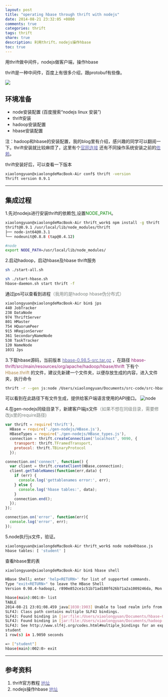 ```yaml
---
layout: post
title: "operating hbase through thrift with nodejs"
date: 2014-08-21 23:32:05 +0800
comments: true
categories: thrift
tags: thrift
share: true
description: 利用thrift，nodejs操作hbase
toc: true
---
```


用thrift做中间件，nodejs做客户端，操作hbase

<!--more-->

thrift是一种中间件，百度上有很多介绍，跟protobuf有些像。

![](/images/thrift/20140821/nodehbase.png)


## 环境准备

*  node安装配置 (百度搜索“nodejs linux 安装”)
*  thrift安装  
*  hadoop安装配置
*  hbase安装配置

注：hadoop和hbase的安装配置，我的blog里有介绍，感兴趣的同学可以翻阅一下。thrift安装就比较麻烦了，这里有个[<font color="#6868b4">官网连接</font>](http://thrift.apache.org/docs/BuildingFromSource)
还有不同操作系统安装之前的[<font color="#6868b4">依赖</font>](http://thrift.apache.org/docs/install/)。

thrift安装好后，可以查看一下版本

``` bash
xiaolongyuan@xiaolongdeMacBook-Air conf$ thrift -version
Thrift version 0.9.1
```

---

## 集成过程

1.先对nodejs进行安装thrift的依赖包,设置<font color="green">NODE_PATH</font>。

``` bash
xiaolongyuan@xiaolongdeMacBook-Air thrift_work$ npm install -g thrift
thrift@0.9.1 /usr/local/lib/node_modules/thrift
├── node-int64@0.3.1
└── nodeunit@0.8.8 (tap@0.4.12)
```

``` bash
#node
export NODE_PATH=/usr/local/lib/node_modules/
```

2.启动hadoop，启动hbase及hbase thrift服务

``` bash hadoop/bin
sh ./start-all.sh
```

``` bash hbase/bin
sh ./start-hbase.sh
hbase-daemon.sh start thrift -f
```

通过jps可以查看到进程<font color="#7c837f">（我用的是hadoop hbase伪分布式）</font>

``` bash
xiaolongyuan@xiaolongdeMacBook-Air bin$ jps
440 JobTracker
238 DataNode
974 ThriftServer
801 HMaster
754 HQuorumPeer
915 HRegionServer
361 SecondaryNameNode
538 TaskTracker
120 NameNode
1031 Jps
```

3.下载hbase源码，当前版本 [<font color="#6868b4">hbase-0.98.5-src.tar.gz</font>](http://mirror.bit.edu.cn/apache/hbase/stable/) ，在路径<font color="#942476"> hbase-thrift/src/main/resources/org/apache/hadoop/hbase/thrift </font>下有个 <font color="#ae8647">Hbase.thrift </font>的文件，建议先新建一个文件夹，以便存放生成的内容，进入文件夹，执行命令

``` bash
thrift -r --gen js:node /Users/xiaolongyuan/Documents/src-code/src-hbase-0.98.5/hbase-thrift/src/main/resources/org/apache/hadoop/hbase/thrift/Hbase.thrift
```

可以看到在此路径下有文件生成，提供给客户端语言使用的API接口。
![node](/images/thrift/20140821/thrift-node.png)

4.在gen-nodejs同级目录下，新建客户端js文件<font color="#7c837f">（如果不想在同级目录，需要修改js里的require路径)</font>

``` js node4hbase.js
var thrift = require('thrift'),
  HBase = require('./gen-nodejs/HBase.js'),
  HBaseTypes = require('./gen-nodejs/HBase_types.js'),
  connection = thrift.createConnection('localhost', 9090, {
    transport: thrift.TFramedTransport,
    protocol: thrift.TBinaryProtocol
  });

connection.on('connect', function() {
  var client = thrift.createClient(HBase,connection);
  client.getTableNames(function(err,data) {
    if (err) {
      console.log('gettablenames error:', err);
    } else {
      console.log('hbase tables:', data);
    }
    connection.end();
  });
});

connection.on('error', function(err){
  console.log('error', err);
});
```

5.node执行js文件，验证。

``` bash
xiaolongyuan@xiaolongdeMacBook-Air thrift_work$ node node4hbase.js
hbase tables: [ 'student' ]
```

查看hbase里的表

``` bash
xiaolongyuan@xiaolongdeMacBook-Air bin$ hbase shell

HBase Shell; enter 'help<RETURN>' for list of supported commands.
Type "exit<RETURN>" to leave the HBase Shell
Version 0.98.4-hadoop1, r890e852ce1c51b71ad180f626b71a2a1009246da, Mon Jul 14 18:54:31 PDT 2014

hbase(main):001:0> list
TABLE
2014-08-21 23:01:08.459 java[1038:1903] Unable to load realm info from SCDynamicStore
SLF4J: Class path contains multiple SLF4J bindings.
SLF4J: Found binding in [jar:file:/Users/xiaolongyuan/Documents/hbase-0.98.4-hadoop1/lib/slf4j-log4j12-1.6.4.jar!/org/slf4j/impl/StaticLoggerBinder.class]
SLF4J: Found binding in [jar:file:/Users/xiaolongyuan/Documents/hadoop-1.2.1/lib/slf4j-log4j12-1.4.3.jar!/org/slf4j/impl/StaticLoggerBinder.class]
SLF4J: See http://www.slf4j.org/codes.html#multiple_bindings for an explanation.
student
1 row(s) in 1.9050 seconds

=> ["student"]
hbase(main):002:0> exit

```

---

## 参考资料

1.  thrift官方教程 [<font color="#6868b4">地址</font>](http://thrift.apache.org/tutorial/)
2.  nodejs操作hbase [<font color="#6868b4">地址</font>](http://dailyjs.com/2013/07/04/hbase/)
